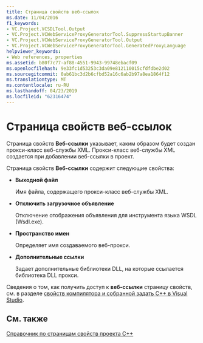 ```yaml
---
title: Страница свойств веб-ссылок
ms.date: 11/04/2016
f1_keywords:
- VC.Project.VCSDLTool.Output
- VC.Project.VCWebServiceProxyGeneratorTool.SuppressStartupBanner
- VC.Project.VCWebServiceProxyGeneratorTool.Output
- VC.Project.VCWebServiceProxyGeneratorTool.GeneratedProxyLanguage
helpviewer_keywords:
- Web references, properties
ms.assetid: b80f7c77-af88-4551-9943-99748ebacf09
ms.openlocfilehash: 9e33fc1d53253c3da09e812110015cfdfdbe2d02
ms.sourcegitcommit: 0ab61bc3d2b6cfbd52a16c6ab2b97a8ea1864f12
ms.translationtype: MT
ms.contentlocale: ru-RU
ms.lasthandoff: 04/23/2019
ms.locfileid: "62316474"
---
```

# <a name="web-references-property-page"></a>Страница свойств веб-ссылок

Страница свойств **Веб-ссылки** указывает, каким образом будет создан прокси-класс веб-службы XML. Прокси-класс веб-службы XML создается при добавлении веб-ссылки в проект.

Страница свойств **Веб-ссылки** содержит следующие свойства:

- **Выходной файл**

   Имя файла, содержащего прокси-класс веб-службы XML.

- **Отключить загрузочное объявление**

   Отключение отображения объявления для инструмента языка WSDL (Wsdl.exe).

- **Пространство имен**

   Определяет имя создаваемого веб-прокси.

- **Дополнительные ссылки**

   Задает дополнительные библиотеки DLL, на которые ссылается библиотека DLL прокси.

Сведения о том, как получить доступ к **веб-ссылки** страницу свойств, см. в разделе [свойств компилятора и собранной задать C++ в Visual Studio](../working-with-project-properties.md).

## <a name="see-also"></a>См. также

[Справочник по страницам свойств проекта C++](property-pages-visual-cpp.md)
